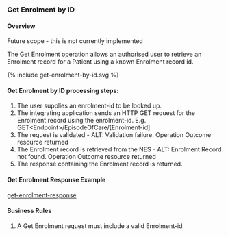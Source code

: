 

### Get Enrolment by ID

#### Overview

Future scope - this is not currently implemented

The Get Enrolment operation allows an authorised user to retrieve an Enrolment record for a Patient using a known Enrolment record id.

<div>
{% include get-enrolment-by-id.svg %}
</div>



####  Get Enrolment by ID processing steps:

1. The user supplies an enrolment-id to be looked up.
2. The integrating application sends an HTTP GET request for the Enrolment record using the enrolment-id. E.g. GET\<Endpoint>/EpisodeOfCare/[Enrolment-id]
3. The request is validated - ALT: Validation failure. Operation Outcome resource returned
4. The Enrolment record is retrieved from the NES - ALT: Enrolment Record not found. Operation Outcome resource returned<br />
5. The response containing the Enrolment record is returned.



####  Get Enrolment Response Example 
[get-enrolment-response](EpisodeOfCare-EN667788899.json.html)

#### Business  Rules
1.  A Get Enrolment request must include a valid Enrolment-id


